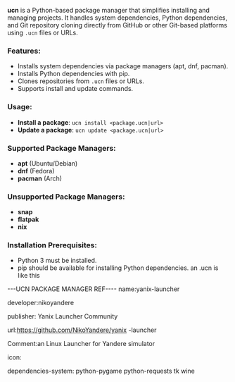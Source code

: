 **ucn** is a Python-based package manager that simplifies installing and managing projects. It handles system dependencies, Python dependencies, and Git repository cloning directly from GitHub or other Git-based platforms using `.ucn` files or URLs.

### Features:
- Installs system dependencies via package managers (apt, dnf, pacman).
- Installs Python dependencies with pip.
- Clones repositories from `.ucn` files or URLs.
- Supports install and update commands.

### Usage:
- **Install a package**: `ucn install <package.ucn|url>`
- **Update a package**: `ucn update <package.ucn|url>`

### Supported Package Managers:
- **apt** (Ubuntu/Debian)
- **dnf** (Fedora)
- **pacman** (Arch)

### Unsupported Package Managers:
- **snap**
- **flatpak**
- **nix**

### Installation Prerequisites:
- Python 3 must be installed.
- pip should be available for installing Python dependencies.
an  .ucn is like this





---UCN PACKAGE MANAGER REF----
name:yanix-launcher 

developer:nikoyandere

publisher: Yanix Launcher Community

url:https://github.com/NikoYandere/yanix
-launcher

Comment:an Linux Launcher for Yandere simulator

icon:

dependencies-system: python-pygame python-requests tk wine